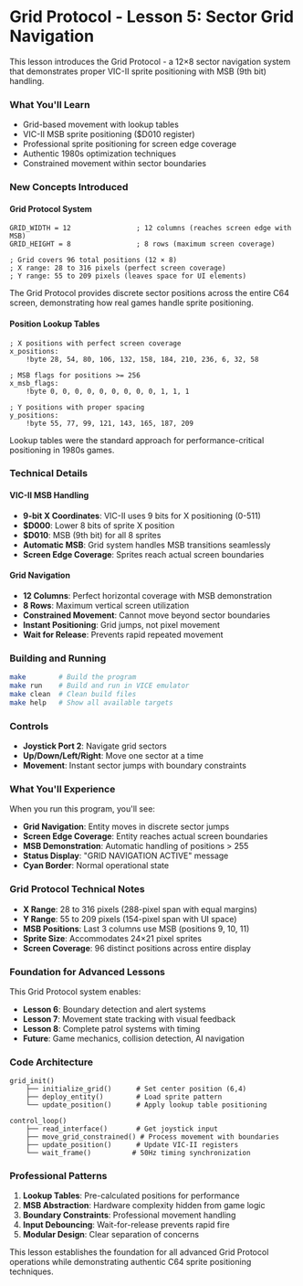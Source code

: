 # Grid Protocol - Lesson 5: Sector Grid Navigation

This lesson introduces the Grid Protocol - a 12×8 sector navigation system that demonstrates proper VIC-II sprite positioning with MSB (9th bit) handling.

### What You'll Learn

- Grid-based movement with lookup tables
- VIC-II MSB sprite positioning ($D010 register)
- Professional sprite positioning for screen edge coverage
- Authentic 1980s optimization techniques
- Constrained movement within sector boundaries

### New Concepts Introduced

#### Grid Protocol System
```assembly
GRID_WIDTH = 12                ; 12 columns (reaches screen edge with MSB)
GRID_HEIGHT = 8                ; 8 rows (maximum screen coverage)

; Grid covers 96 total positions (12 × 8)
; X range: 28 to 316 pixels (perfect screen coverage)
; Y range: 55 to 209 pixels (leaves space for UI elements)
```

The Grid Protocol provides discrete sector positions across the entire C64 screen, demonstrating how real games handle sprite positioning.

#### Position Lookup Tables
```assembly
; X positions with perfect screen coverage
x_positions:
    !byte 28, 54, 80, 106, 132, 158, 184, 210, 236, 6, 32, 58

; MSB flags for positions >= 256
x_msb_flags:
    !byte 0, 0, 0, 0, 0, 0, 0, 0, 0, 1, 1, 1

; Y positions with proper spacing
y_positions:
    !byte 55, 77, 99, 121, 143, 165, 187, 209
```

Lookup tables were the standard approach for performance-critical positioning in 1980s games.

### Technical Details

#### VIC-II MSB Handling
- **9-bit X Coordinates**: VIC-II uses 9 bits for X positioning (0-511)
- **$D000**: Lower 8 bits of sprite X position
- **$D010**: MSB (9th bit) for all 8 sprites
- **Automatic MSB**: Grid system handles MSB transitions seamlessly
- **Screen Edge Coverage**: Sprites reach actual screen boundaries

#### Grid Navigation
- **12 Columns**: Perfect horizontal coverage with MSB demonstration
- **8 Rows**: Maximum vertical screen utilization
- **Constrained Movement**: Cannot move beyond sector boundaries
- **Instant Positioning**: Grid jumps, not pixel movement
- **Wait for Release**: Prevents rapid repeated movement

### Building and Running

```bash
make        # Build the program
make run    # Build and run in VICE emulator
make clean  # Clean build files
make help   # Show all available targets
```

### Controls
- **Joystick Port 2**: Navigate grid sectors
- **Up/Down/Left/Right**: Move one sector at a time
- **Movement**: Instant sector jumps with boundary constraints

### What You'll Experience

When you run this program, you'll see:
- **Grid Navigation**: Entity moves in discrete sector jumps
- **Screen Edge Coverage**: Entity reaches actual screen boundaries
- **MSB Demonstration**: Automatic handling of positions > 255
- **Status Display**: "GRID NAVIGATION ACTIVE" message
- **Cyan Border**: Normal operational state

### Grid Protocol Technical Notes

- **X Range**: 28 to 316 pixels (288-pixel span with equal margins)
- **Y Range**: 55 to 209 pixels (154-pixel span with UI space)
- **MSB Positions**: Last 3 columns use MSB (positions 9, 10, 11)
- **Sprite Size**: Accommodates 24×21 pixel sprites
- **Screen Coverage**: 96 distinct positions across entire display

### Foundation for Advanced Lessons

This Grid Protocol system enables:
- **Lesson 6**: Boundary detection and alert systems
- **Lesson 7**: Movement state tracking with visual feedback
- **Lesson 8**: Complete patrol systems with timing
- **Future**: Game mechanics, collision detection, AI navigation

### Code Architecture

```
grid_init()
    ├── initialize_grid()      # Set center position (6,4)
    ├── deploy_entity()        # Load sprite pattern
    └── update_position()      # Apply lookup table positioning

control_loop()
    ├── read_interface()       # Get joystick input
    ├── move_grid_constrained() # Process movement with boundaries
    ├── update_position()      # Update VIC-II registers
    └── wait_frame()          # 50Hz timing synchronization
```

### Professional Patterns

1. **Lookup Tables**: Pre-calculated positions for performance
2. **MSB Abstraction**: Hardware complexity hidden from game logic
3. **Boundary Constraints**: Professional movement handling
4. **Input Debouncing**: Wait-for-release prevents rapid fire
5. **Modular Design**: Clear separation of concerns

This lesson establishes the foundation for all advanced Grid Protocol operations while demonstrating authentic C64 sprite positioning techniques.